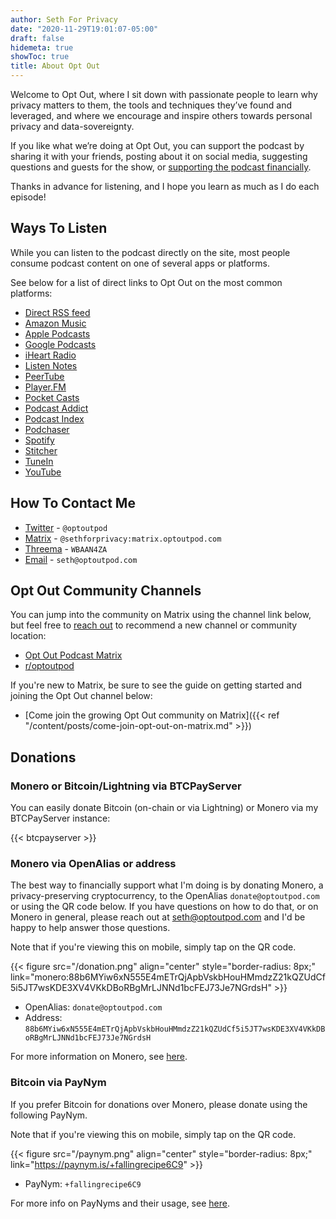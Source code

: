 ```yaml
---
author: Seth For Privacy
date: "2020-11-29T19:01:07-05:00"
draft: false
hidemeta: true
showToc: true
title: About Opt Out
---
```


Welcome to Opt Out, where I sit down with passionate people to learn why privacy matters to them, the tools and techniques they’ve found and leveraged, and where we encourage and inspire others towards personal privacy and data-sovereignty.

If you like what we’re doing at Opt Out, you can support the podcast by sharing it with your friends, posting about it on social media, suggesting questions and guests for the show, or [supporting the podcast financially](#donations).

Thanks in advance for listening, and I hope you learn as much as I do each episode!

## Ways To Listen

While you can listen to the podcast directly on the site, most people consume podcast content on one of several apps or platforms.

See below for a list of direct links to Opt Out on the most common platforms:

- [Direct RSS feed](https://feeds.buzzsprout.com/1790481.rss)
- [Amazon Music](https://music.amazon.com/podcasts/627c4e78-24f9-46cf-abaa-50e3e2386d47/opt-out)
- [Apple Podcasts](https://podcasts.apple.com/us/podcast/opt-out/id1572450110)
- [Google Podcasts](https://podcasts.google.com/feed/aHR0cHM6Ly9mZWVkcy5idXp6c3Byb3V0LmNvbS8xNzkwNDgxLnJzcw==)
- [iHeart Radio](https://www.iheart.com/podcast/269-opt-out-83234356/)
- [Listen Notes](https://www.listennotes.com/podcasts/opt-out-seth-for-privacy-rK8OwF7oYyz/)
- [PeerTube](https://videos.optoutpod.com/videos/local)
- [Player.FM](https://player.fm/series/opt-out)
- [Pocket Casts](https://pca.st/3iu4ight)
- [Podcast Addict](https://podcastaddict.com/podcast/3367216)
- [Podcast Index](https://podcastindex.org/podcast/3920142)
- [Podchaser](https://www.podchaser.com/podcasts/opt-out-1906115)
- [Spotify](https://open.spotify.com/show/59fX0wRUKhWGK9IAKt7bQM)
- [Stitcher](https://www.stitcher.com/show/opt-out-2)
- [TuneIn](https://tunein.com/podcasts/Technology-Podcasts/Opt-Out-p1448055/)
- [YouTube](https://www.youtube.com/c/OptOutPodcast)

## How To Contact Me  

- [Twitter](https://twitter.com/optoutpod) - `@optoutpod`  
- [Matrix](https://matrix.to/#/@sethforprivacy:matrix.optoutpod.com) - `@sethforprivacy:matrix.optoutpod.com`  
- [Threema](https://threema.id/WBAAN4ZA) - `WBAAN4ZA`  
- [Email](mailto:seth@optoutpod.com) - `seth@optoutpod.com`

## Opt Out Community Channels

You can jump into the community on Matrix using the channel link below, but feel free to [reach out](#how-to-contact-me) to recommend a new channel or community location:

- [Opt Out Podcast Matrix](https://matrix.to/#/#optout-general:matrix.optoutpod.com)
- [r/optoutpod](https://reddit.com/r/optoutpod)

If you're new to Matrix, be sure to see the guide on getting started and joining the Opt Out channel below:

- [Come join the growing Opt Out community on Matrix]({{< ref "/content/posts/come-join-opt-out-on-matrix.md" >}})

## Donations

### Monero or Bitcoin/Lightning via BTCPayServer

You can easily donate Bitcoin (on-chain or via Lightning) or Monero via my BTCPayServer instance:

{{< btcpayserver >}}

### Monero via OpenAlias or address

The best way to financially support what I'm doing is by donating Monero, a privacy-preserving cryptocurrency, to the OpenAlias `donate@optoutpod.com` or using the QR code below. If you have questions on how to do that, or on Monero in general, please reach out at [seth@optoutpod.com](mailto:seth@optoutpod.com) and I'd be happy to help answer those questions.

Note that if you're viewing this on mobile, simply tap on the QR code.

{{< figure src="/donation.png" align="center" style="border-radius: 8px;" link="monero:88b6MYiw6xN555E4mETrQjApbVskbHouHMmdzZ21kQZUdCf5i5JT7wsKDE3XV4VKkDBoRBgMrLJNNd1bcFEJ73Je7NGrdsH" >}}

- OpenAlias: `donate@optoutpod.com`
- Address: `88b6MYiw6xN555E4mETrQjApbVskbHouHMmdzZ21kQZUdCf5i5JT7wsKDE3XV4VKkDBoRBgMrLJNNd1bcFEJ73Je7NGrdsH`

For more information on Monero, see [here](https://www.getmonero.org/).

### Bitcoin via PayNym

If you prefer Bitcoin for donations over Monero, please donate using the following PayNym.

Note that if you're viewing this on mobile, simply tap on the QR code.

{{< figure src="/paynym.png" align="center" style="border-radius: 8px;" link="https://paynym.is/+fallingrecipe6C9" >}}

- PayNym: `+fallingrecipe6C9`

For more info on PayNyms and their usage, see [here](https://samouraiwallet.com/paynym).
